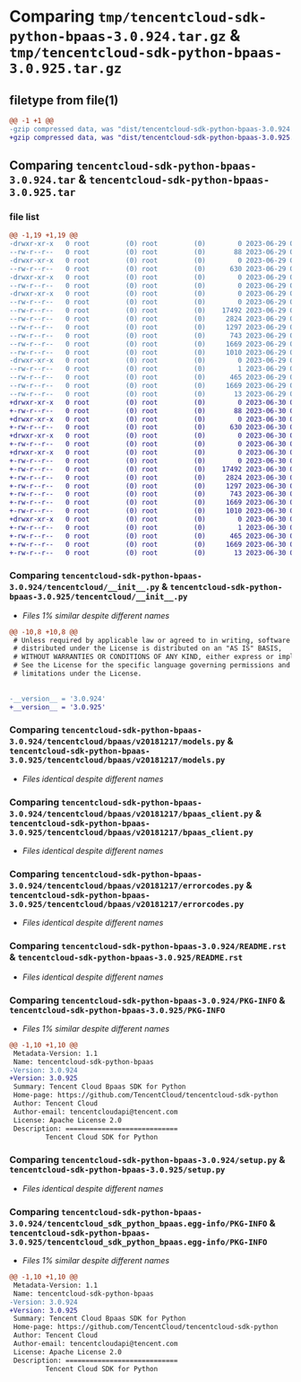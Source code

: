 # Comparing `tmp/tencentcloud-sdk-python-bpaas-3.0.924.tar.gz` & `tmp/tencentcloud-sdk-python-bpaas-3.0.925.tar.gz`

## filetype from file(1)

```diff
@@ -1 +1 @@
-gzip compressed data, was "dist/tencentcloud-sdk-python-bpaas-3.0.924.tar", last modified: Thu Jun 29 00:24:48 2023, max compression
+gzip compressed data, was "dist/tencentcloud-sdk-python-bpaas-3.0.925.tar", last modified: Fri Jun 30 02:01:17 2023, max compression
```

## Comparing `tencentcloud-sdk-python-bpaas-3.0.924.tar` & `tencentcloud-sdk-python-bpaas-3.0.925.tar`

### file list

```diff
@@ -1,19 +1,19 @@
-drwxr-xr-x   0 root         (0) root         (0)        0 2023-06-29 00:24:48.000000 tencentcloud-sdk-python-bpaas-3.0.924/
--rw-r--r--   0 root         (0) root         (0)       88 2023-06-29 00:24:48.000000 tencentcloud-sdk-python-bpaas-3.0.924/setup.cfg
-drwxr-xr-x   0 root         (0) root         (0)        0 2023-06-29 00:24:48.000000 tencentcloud-sdk-python-bpaas-3.0.924/tencentcloud/
--rw-r--r--   0 root         (0) root         (0)      630 2023-06-29 00:24:48.000000 tencentcloud-sdk-python-bpaas-3.0.924/tencentcloud/__init__.py
-drwxr-xr-x   0 root         (0) root         (0)        0 2023-06-29 00:24:48.000000 tencentcloud-sdk-python-bpaas-3.0.924/tencentcloud/bpaas/
--rw-r--r--   0 root         (0) root         (0)        0 2023-06-29 00:24:48.000000 tencentcloud-sdk-python-bpaas-3.0.924/tencentcloud/bpaas/__init__.py
-drwxr-xr-x   0 root         (0) root         (0)        0 2023-06-29 00:24:48.000000 tencentcloud-sdk-python-bpaas-3.0.924/tencentcloud/bpaas/v20181217/
--rw-r--r--   0 root         (0) root         (0)        0 2023-06-29 00:24:48.000000 tencentcloud-sdk-python-bpaas-3.0.924/tencentcloud/bpaas/v20181217/__init__.py
--rw-r--r--   0 root         (0) root         (0)    17492 2023-06-29 00:24:48.000000 tencentcloud-sdk-python-bpaas-3.0.924/tencentcloud/bpaas/v20181217/models.py
--rw-r--r--   0 root         (0) root         (0)     2824 2023-06-29 00:24:48.000000 tencentcloud-sdk-python-bpaas-3.0.924/tencentcloud/bpaas/v20181217/bpaas_client.py
--rw-r--r--   0 root         (0) root         (0)     1297 2023-06-29 00:24:48.000000 tencentcloud-sdk-python-bpaas-3.0.924/tencentcloud/bpaas/v20181217/errorcodes.py
--rw-r--r--   0 root         (0) root         (0)      743 2023-06-29 00:24:48.000000 tencentcloud-sdk-python-bpaas-3.0.924/README.rst
--rw-r--r--   0 root         (0) root         (0)     1669 2023-06-29 00:24:48.000000 tencentcloud-sdk-python-bpaas-3.0.924/PKG-INFO
--rw-r--r--   0 root         (0) root         (0)     1010 2023-06-29 00:24:48.000000 tencentcloud-sdk-python-bpaas-3.0.924/setup.py
-drwxr-xr-x   0 root         (0) root         (0)        0 2023-06-29 00:24:48.000000 tencentcloud-sdk-python-bpaas-3.0.924/tencentcloud_sdk_python_bpaas.egg-info/
--rw-r--r--   0 root         (0) root         (0)        1 2023-06-29 00:24:48.000000 tencentcloud-sdk-python-bpaas-3.0.924/tencentcloud_sdk_python_bpaas.egg-info/dependency_links.txt
--rw-r--r--   0 root         (0) root         (0)      465 2023-06-29 00:24:48.000000 tencentcloud-sdk-python-bpaas-3.0.924/tencentcloud_sdk_python_bpaas.egg-info/SOURCES.txt
--rw-r--r--   0 root         (0) root         (0)     1669 2023-06-29 00:24:48.000000 tencentcloud-sdk-python-bpaas-3.0.924/tencentcloud_sdk_python_bpaas.egg-info/PKG-INFO
--rw-r--r--   0 root         (0) root         (0)       13 2023-06-29 00:24:48.000000 tencentcloud-sdk-python-bpaas-3.0.924/tencentcloud_sdk_python_bpaas.egg-info/top_level.txt
+drwxr-xr-x   0 root         (0) root         (0)        0 2023-06-30 02:01:17.000000 tencentcloud-sdk-python-bpaas-3.0.925/
+-rw-r--r--   0 root         (0) root         (0)       88 2023-06-30 02:01:17.000000 tencentcloud-sdk-python-bpaas-3.0.925/setup.cfg
+drwxr-xr-x   0 root         (0) root         (0)        0 2023-06-30 02:01:17.000000 tencentcloud-sdk-python-bpaas-3.0.925/tencentcloud/
+-rw-r--r--   0 root         (0) root         (0)      630 2023-06-30 02:01:17.000000 tencentcloud-sdk-python-bpaas-3.0.925/tencentcloud/__init__.py
+drwxr-xr-x   0 root         (0) root         (0)        0 2023-06-30 02:01:17.000000 tencentcloud-sdk-python-bpaas-3.0.925/tencentcloud/bpaas/
+-rw-r--r--   0 root         (0) root         (0)        0 2023-06-30 02:01:17.000000 tencentcloud-sdk-python-bpaas-3.0.925/tencentcloud/bpaas/__init__.py
+drwxr-xr-x   0 root         (0) root         (0)        0 2023-06-30 02:01:17.000000 tencentcloud-sdk-python-bpaas-3.0.925/tencentcloud/bpaas/v20181217/
+-rw-r--r--   0 root         (0) root         (0)        0 2023-06-30 02:01:17.000000 tencentcloud-sdk-python-bpaas-3.0.925/tencentcloud/bpaas/v20181217/__init__.py
+-rw-r--r--   0 root         (0) root         (0)    17492 2023-06-30 02:01:17.000000 tencentcloud-sdk-python-bpaas-3.0.925/tencentcloud/bpaas/v20181217/models.py
+-rw-r--r--   0 root         (0) root         (0)     2824 2023-06-30 02:01:17.000000 tencentcloud-sdk-python-bpaas-3.0.925/tencentcloud/bpaas/v20181217/bpaas_client.py
+-rw-r--r--   0 root         (0) root         (0)     1297 2023-06-30 02:01:17.000000 tencentcloud-sdk-python-bpaas-3.0.925/tencentcloud/bpaas/v20181217/errorcodes.py
+-rw-r--r--   0 root         (0) root         (0)      743 2023-06-30 02:01:17.000000 tencentcloud-sdk-python-bpaas-3.0.925/README.rst
+-rw-r--r--   0 root         (0) root         (0)     1669 2023-06-30 02:01:17.000000 tencentcloud-sdk-python-bpaas-3.0.925/PKG-INFO
+-rw-r--r--   0 root         (0) root         (0)     1010 2023-06-30 02:01:17.000000 tencentcloud-sdk-python-bpaas-3.0.925/setup.py
+drwxr-xr-x   0 root         (0) root         (0)        0 2023-06-30 02:01:17.000000 tencentcloud-sdk-python-bpaas-3.0.925/tencentcloud_sdk_python_bpaas.egg-info/
+-rw-r--r--   0 root         (0) root         (0)        1 2023-06-30 02:01:17.000000 tencentcloud-sdk-python-bpaas-3.0.925/tencentcloud_sdk_python_bpaas.egg-info/dependency_links.txt
+-rw-r--r--   0 root         (0) root         (0)      465 2023-06-30 02:01:17.000000 tencentcloud-sdk-python-bpaas-3.0.925/tencentcloud_sdk_python_bpaas.egg-info/SOURCES.txt
+-rw-r--r--   0 root         (0) root         (0)     1669 2023-06-30 02:01:17.000000 tencentcloud-sdk-python-bpaas-3.0.925/tencentcloud_sdk_python_bpaas.egg-info/PKG-INFO
+-rw-r--r--   0 root         (0) root         (0)       13 2023-06-30 02:01:17.000000 tencentcloud-sdk-python-bpaas-3.0.925/tencentcloud_sdk_python_bpaas.egg-info/top_level.txt
```

### Comparing `tencentcloud-sdk-python-bpaas-3.0.924/tencentcloud/__init__.py` & `tencentcloud-sdk-python-bpaas-3.0.925/tencentcloud/__init__.py`

 * *Files 1% similar despite different names*

```diff
@@ -10,8 +10,8 @@
 # Unless required by applicable law or agreed to in writing, software
 # distributed under the License is distributed on an "AS IS" BASIS,
 # WITHOUT WARRANTIES OR CONDITIONS OF ANY KIND, either express or implied.
 # See the License for the specific language governing permissions and
 # limitations under the License.
 
 
-__version__ = '3.0.924'
+__version__ = '3.0.925'
```

### Comparing `tencentcloud-sdk-python-bpaas-3.0.924/tencentcloud/bpaas/v20181217/models.py` & `tencentcloud-sdk-python-bpaas-3.0.925/tencentcloud/bpaas/v20181217/models.py`

 * *Files identical despite different names*

### Comparing `tencentcloud-sdk-python-bpaas-3.0.924/tencentcloud/bpaas/v20181217/bpaas_client.py` & `tencentcloud-sdk-python-bpaas-3.0.925/tencentcloud/bpaas/v20181217/bpaas_client.py`

 * *Files identical despite different names*

### Comparing `tencentcloud-sdk-python-bpaas-3.0.924/tencentcloud/bpaas/v20181217/errorcodes.py` & `tencentcloud-sdk-python-bpaas-3.0.925/tencentcloud/bpaas/v20181217/errorcodes.py`

 * *Files identical despite different names*

### Comparing `tencentcloud-sdk-python-bpaas-3.0.924/README.rst` & `tencentcloud-sdk-python-bpaas-3.0.925/README.rst`

 * *Files identical despite different names*

### Comparing `tencentcloud-sdk-python-bpaas-3.0.924/PKG-INFO` & `tencentcloud-sdk-python-bpaas-3.0.925/PKG-INFO`

 * *Files 1% similar despite different names*

```diff
@@ -1,10 +1,10 @@
 Metadata-Version: 1.1
 Name: tencentcloud-sdk-python-bpaas
-Version: 3.0.924
+Version: 3.0.925
 Summary: Tencent Cloud Bpaas SDK for Python
 Home-page: https://github.com/TencentCloud/tencentcloud-sdk-python
 Author: Tencent Cloud
 Author-email: tencentcloudapi@tencent.com
 License: Apache License 2.0
 Description: ============================
         Tencent Cloud SDK for Python
```

### Comparing `tencentcloud-sdk-python-bpaas-3.0.924/setup.py` & `tencentcloud-sdk-python-bpaas-3.0.925/setup.py`

 * *Files identical despite different names*

### Comparing `tencentcloud-sdk-python-bpaas-3.0.924/tencentcloud_sdk_python_bpaas.egg-info/PKG-INFO` & `tencentcloud-sdk-python-bpaas-3.0.925/tencentcloud_sdk_python_bpaas.egg-info/PKG-INFO`

 * *Files 1% similar despite different names*

```diff
@@ -1,10 +1,10 @@
 Metadata-Version: 1.1
 Name: tencentcloud-sdk-python-bpaas
-Version: 3.0.924
+Version: 3.0.925
 Summary: Tencent Cloud Bpaas SDK for Python
 Home-page: https://github.com/TencentCloud/tencentcloud-sdk-python
 Author: Tencent Cloud
 Author-email: tencentcloudapi@tencent.com
 License: Apache License 2.0
 Description: ============================
         Tencent Cloud SDK for Python
```

